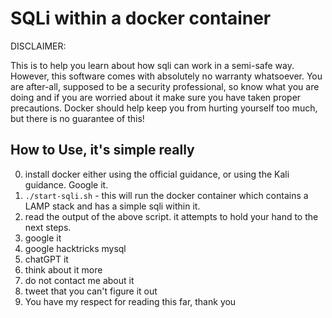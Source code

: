 # SQLi within a docker container

DISCLAIMER:

This is to help you learn about how sqli can work in a semi-safe way. However, this software comes with absolutely no warranty whatsoever. You are after-all, supposed to be a security professional, so know what you are doing and if you are worried about it make sure you have taken proper precautions. Docker should help keep you from hurting yourself too much, but there is no guarantee of this!


## How to Use, it's simple really

0. install docker either using the official guidance, or using the Kali guidance. Google it.
1. `./start-sqli.sh` - this will run the docker container which contains a LAMP stack and has a simple sqli within it.
2. read the output of the above script. it attempts to hold your hand to the next steps.
3. google it
4. google hacktricks mysql
5. chatGPT it
6. think about it more
7. do not contact me about it
8. tweet that you can't figure it out
9. You have my respect for reading this far, thank you


